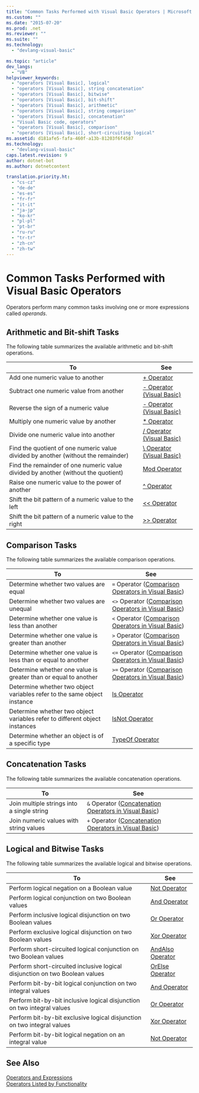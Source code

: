 ```yaml
---
title: "Common Tasks Performed with Visual Basic Operators | Microsoft Docs"
ms.custom: ""
ms.date: "2015-07-20"
ms.prod: .net
ms.reviewer: ""
ms.suite: ""
ms.technology: 
  - "devlang-visual-basic"

ms.topic: "article"
dev_langs: 
  - "VB"
helpviewer_keywords: 
  - "operators [Visual Basic], logical"
  - "operators [Visual Basic], string concatenation"
  - "operators [Visual Basic], bitwise"
  - "operators [Visual Basic], bit-shift"
  - "operators [Visual Basic], arithmetic"
  - "operators [Visual Basic], string comparison"
  - "operators [Visual Basic], concatenation"
  - "Visual Basic code, operators"
  - "operators [Visual Basic], comparison"
  - "operators [Visual Basic], short-circuiting logical"
ms.assetid: d181afe5-fafa-460f-a13b-81203f6f4587
ms.technology: 
  - "devlang-visual-basic"
caps.latest.revision: 9
author: dotnet-bot
ms.author: dotnetcontent

translation.priority.ht: 
  - "cs-cz"
  - "de-de"
  - "es-es"
  - "fr-fr"
  - "it-it"
  - "ja-jp"
  - "ko-kr"
  - "pl-pl"
  - "pt-br"
  - "ru-ru"
  - "tr-tr"
  - "zh-cn"
  - "zh-tw"
---
```

# Common Tasks Performed with Visual Basic Operators
Operators perform many common tasks involving one or more expressions called *operands*.  
  
## Arithmetic and Bit-shift Tasks  
 The following table summarizes the available arithmetic and bit-shift operations.  
  
|To|See|  
|---|---|  
|Add one numeric value to another|[+ Operator](../../../../visual-basic/language-reference/operators/addition-operator.md)|  
|Subtract one numeric value from another|[- Operator (Visual Basic)](../../../../visual-basic/language-reference/operators/subtraction-operator.md)|  
|Reverse the sign of a numeric value|[- Operator (Visual Basic)](../../../../visual-basic/language-reference/operators/subtraction-operator.md)|  
|Multiply one numeric value by another|[* Operator](../../../../visual-basic/language-reference/operators/multiplication-operator.md)|  
|Divide one numeric value into another|[/ Operator (Visual Basic)](../../../../visual-basic/language-reference/operators/floating-point-division-operator.md)|  
|Find the quotient of one numeric value divided by another (without the remainder)|[\ Operator (Visual Basic)](../../../../visual-basic/language-reference/operators/integer-division-operator.md)|  
|Find the remainder of one numeric value divided by another (without the quotient)|[Mod Operator](../../../../visual-basic/language-reference/operators/mod-operator.md)|  
|Raise one numeric value to the power of another|[^ Operator](../../../../visual-basic/language-reference/operators/exponentiation-operator.md)|  
|Shift the bit pattern of a numeric value to the left|[<\< Operator](../../../../visual-basic/language-reference/operators/left-shift-operator.md)|  
|Shift the bit pattern of a numeric value to the right|[>> Operator](../../../../visual-basic/language-reference/operators/right-shift-operator.md)|  
  
## Comparison Tasks  
 The following table summarizes the available comparison operations.  
  
|To|See|  
|---|---|  
|Determine whether two values are equal|`=` Operator ([Comparison Operators in Visual Basic](../../../../visual-basic/programming-guide/language-features/operators-and-expressions/comparison-operators.md))|  
|Determine whether two values are unequal|`<>` Operator ([Comparison Operators in Visual Basic](../../../../visual-basic/programming-guide/language-features/operators-and-expressions/comparison-operators.md))|  
|Determine whether one value is less than another|`<` Operator ([Comparison Operators in Visual Basic](../../../../visual-basic/programming-guide/language-features/operators-and-expressions/comparison-operators.md))|  
|Determine whether one value is greater than another|`>` Operator ([Comparison Operators in Visual Basic](../../../../visual-basic/programming-guide/language-features/operators-and-expressions/comparison-operators.md))|  
|Determine whether one value is less than or equal to another|`<=` Operator ([Comparison Operators in Visual Basic](../../../../visual-basic/programming-guide/language-features/operators-and-expressions/comparison-operators.md))|  
|Determine whether one value is greater than or equal to another|`>=` Operator ([Comparison Operators in Visual Basic](../../../../visual-basic/programming-guide/language-features/operators-and-expressions/comparison-operators.md))|  
|Determine whether two object variables refer to the same object instance|[Is Operator](../../../../visual-basic/language-reference/operators/is-operator.md)|  
|Determine whether two object variables refer to different object instances|[IsNot Operator](../../../../visual-basic/language-reference/operators/isnot-operator.md)|  
|Determine whether an object is of a specific type|[TypeOf Operator](../../../../visual-basic/language-reference/operators/typeof-operator.md)|  
  
## Concatenation Tasks  
 The following table summarizes the available concatenation operations.  
  
|To|See|  
|---|---|  
|Join multiple strings into a single string|`&` Operator ([Concatenation Operators in Visual Basic](../../../../visual-basic/programming-guide/language-features/operators-and-expressions/concatenation-operators.md))|  
|Join numeric values with string values|`+` Operator ([Concatenation Operators in Visual Basic](../../../../visual-basic/programming-guide/language-features/operators-and-expressions/concatenation-operators.md))|  
  
## Logical and Bitwise Tasks  
 The following table summarizes the available logical and bitwise operations.  
  
|To|See|  
|---|---|  
|Perform logical negation on a Boolean value|[Not Operator](../../../../visual-basic/language-reference/operators/not-operator.md)|  
|Perform logical conjunction on two Boolean values|[And Operator](../../../../visual-basic/language-reference/operators/and-operator.md)|  
|Perform inclusive logical disjunction on two Boolean values|[Or Operator](../../../../visual-basic/language-reference/operators/or-operator.md)|  
|Perform exclusive logical disjunction on two Boolean values|[Xor Operator](../../../../visual-basic/language-reference/operators/xor-operator.md)|  
|Perform short-circuited logical conjunction on two Boolean values|[AndAlso Operator](../../../../visual-basic/language-reference/operators/andalso-operator.md)|  
|Perform short-circuited inclusive logical disjunction on two Boolean values|[OrElse Operator](../../../../visual-basic/language-reference/operators/orelse-operator.md)|  
|Perform bit-by-bit logical conjunction on two integral values|[And Operator](../../../../visual-basic/language-reference/operators/and-operator.md)|  
|Perform bit-by-bit inclusive logical disjunction on two integral values|[Or Operator](../../../../visual-basic/language-reference/operators/or-operator.md)|  
|Perform bit-by-bit exclusive logical disjunction on two integral values|[Xor Operator](../../../../visual-basic/language-reference/operators/xor-operator.md)|  
|Perform bit-by-bit logical negation on an integral value|[Not Operator](../../../../visual-basic/language-reference/operators/not-operator.md)|  
  
## See Also  
 [Operators and Expressions](../../../../visual-basic/programming-guide/language-features/operators-and-expressions/index.md)   
 [Operators Listed by Functionality](../../../../visual-basic/language-reference/operators/operators-listed-by-functionality.md)